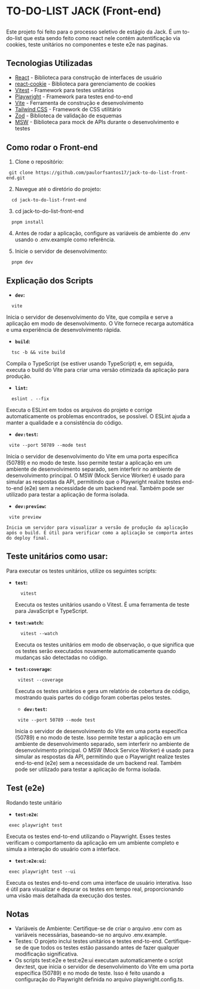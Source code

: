 # TO-DO-LIST JACK (Front-end)

##
  Este projeto foi feito para o processo seletivo de estágio da Jack.
  É um to-do-list que esta sendo feito como react nele contém  autentificação  via cookies,
  teste unitários no componentes e teste e2e nas paginas.

## Tecnologias Utilizadas

- [React](https://reactjs.org/) - Biblioteca para construção de interfaces de usuário
- [react-cookie](https://www.npmjs.com/package/react-cookie) - Biblioteca para gerenciamento de cookies
- [Vitest](https://vitest.dev/) - Framework para testes unitários
- [Playwright](https://playwright.dev/) - Framework para testes end-to-end
- [Vite](https://vitejs.dev/) - Ferramenta de construção e desenvolvimento
- [Tailwind CSS](https://tailwindcss.com/) - Framework de CSS utilitário
- [Zod](https://github.com/colinhacks/zod) - Biblioteca de validação de esquemas
- [MSW](https://mswjs.io/) - Biblioteca para mock de APIs durante o desenvolvimento e testes

## Como rodar o Front-end
 
  1. Clone o repositório:
   ```
    git clone https://github.com/paulorfsantos17/jack-to-do-list-front-end.git
  ```
  2. Navegue até o diretório do projeto:
  ```
    cd jack-to-do-list-front-end
  ``` 

  3. cd jack-to-do-list-front-end
  ```
    pnpm install
  ```

  4. Antes de rodar a aplicação, configure as variáveis de ambiente do .env usando o .env.example como referência.

  5. Inicie o servidor de desenvolvimento:
  ```
    pnpm dev
  ```

  ## Explicação dos Scripts

  - **`dev`:**
  ```
    vite
  ```
  Inicia o servidor de desenvolvimento do Vite, que compila e serve a aplicação em modo de desenvolvimento. O Vite fornece recarga automática e uma experiência de desenvolvimento rápida.

  - **`build`:**
  ```
    tsc -b && vite build
  ```
  Compila o TypeScript (se estiver usando TypeScript) e, em seguida, executa o build do Vite para criar uma versão otimizada da aplicação para produção.

  - **`lint`:**
  ```
    eslint . --fix
  ```
  Executa o ESLint em todos os arquivos do projeto e corrige automaticamente os problemas encontrados, se possível. O ESLint ajuda a manter a qualidade e a consistência do código.


  - **`dev:test`:**
  ```
   vite --port 50789 --mode test
  ```
  Inicia o servidor de desenvolvimento do Vite em uma porta específica (50789) e no modo de teste. Isso permite testar a aplicação em um ambiente de desenvolvimento separado, sem interferir no ambiente de desenvolvimento principal. O MSW (Mock Service Worker) é usado para simular as respostas da API, permitindo que o Playwright realize testes end-to-end (e2e) sem a necessidade de um backend real. Também pode ser utilizado para testar a aplicação de forma isolada.

  - **`dev:preview`:**
  ```
   vite preview
  ```
    Inicia um servidor para visualizar a versão de produção da aplicação após o build. É útil para verificar como a aplicação se comporta antes do deploy final.

  ## Teste unitários como usar: 

  Para executar os testes unitários, utilize os seguintes scripts:

  - **`test`:**
      ```
        vitest
      ```
       Executa os testes unitários usando o Vitest. É uma ferramenta de teste para JavaScript e TypeScript.

  - **`test:watch`:**
      ```
        vitest --watch
      ```
       Executa os testes unitários em modo de observação, o que significa que os testes serão executados novamente automaticamente quando mudanças são detectadas no código.

  - **`test:coverage`:**
      ```
       vitest --coverage
      ```
      Executa os testes unitários e gera um relatório de cobertura de código, mostrando quais partes do código foram cobertas pelos testes.

      - **`dev:test`:**
      ```
       vite --port 50789 --mode test
      ```
      Inicia o servidor de desenvolvimento do Vite em uma porta específica (50789) e no modo de teste. Isso permite testar a aplicação em um ambiente de desenvolvimento separado, sem interferir no ambiente de desenvolvimento principal. O MSW (Mock Service Worker) é usado para simular as respostas da API, permitindo que o Playwright realize testes end-to-end (e2e) sem a necessidade de um backend real. Também pode ser utilizado para testar a aplicação de forma isolada.

  ## Test (e2e)

  Rodando teste unitário
  - **`test:e2e`:**
   ```
    exec playwright test
   ```
   Executa os testes end-to-end utilizando o Playwright. Esses testes verificam o comportamento da aplicação em um ambiente completo e simula a interação do usuário com a interface.
  - **`test:e2e:ui`:**
  ```
   exec playwright test --ui
  ```
  Executa os testes end-to-end com uma interface de usuário interativa. Isso é útil para visualizar e depurar os testes em tempo real, proporcionando uma visão mais detalhada da execução dos testes.


  ## Notas
  - Variáveis de Ambiente: Certifique-se de criar o arquivo .env com as variáveis necessárias, baseando-se no arquivo .env.example.
  - Testes: O projeto inclui testes unitários e testes end-to-end. Certifique-se de que todos os testes estão passando antes de fazer qualquer modificação significativa.
  - Os scripts test:e2e e test:e2e:ui executam automaticamente o script dev:test, que inicia o servidor de desenvolvimento do Vite em uma porta específica (50789) e no modo de teste. Isso é feito usando a configuração do Playwright definida no arquivo playwright.config.ts.